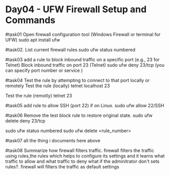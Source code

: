 # Day04 - UFW Firewall Setup and Commands

#task01 Open firewall configuration tool (Windows Firewall or terminal for UFW)
sudo apt install ufw

#task02. List current firewall rules
sudo ufw status numbered

#task03 add a rule to block inbound traffic on a specific port (e.g., 23 for Telnet)
Block inbound traffic on port 23 (Telnet) 
sudo ufw deny 23/tcp  (you can specify port number or service )

#task04 Test the rule by attempting to connect to that port locally or remotely
Test the rule    (locally)
telnet localhost 23

Test the rule (remotly)
telnet <ip> 23

#task05 add rule to allow SSH (port 22) if on Linux.
sudo ufw allow 22/SSH

#task06 Remove the test block rule to restore original state.
sudo ufw delete deny 23/tcp

sudo ufw status numbered
sudo ufw delete <rule_number>


#task07 all the thing i documents here above 

#task08 Summarize how firewall filters traffic.
firewall filters the traffic using rules,the rules which helps to configure its settings and it learns what traffic to allow and what traffic to deny 
what if the adminitrator don't sets rules?.   firewall will filters the traffic as default settings 














